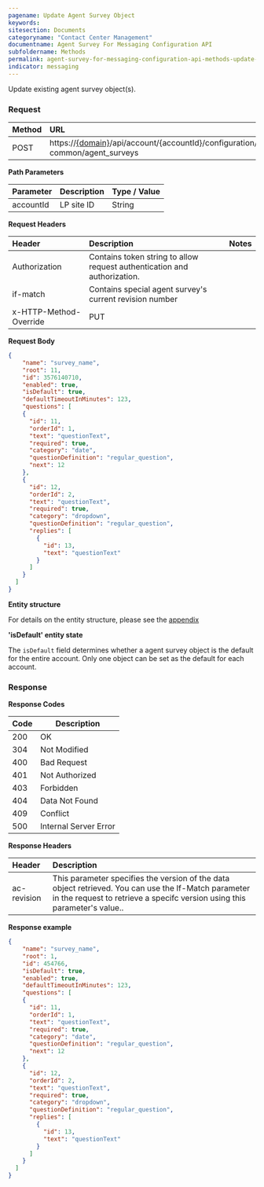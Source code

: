 ```yaml
---
pagename: Update Agent Survey Object
keywords:
sitesection: Documents
categoryname: "Contact Center Management"
documentname: Agent Survey For Messaging Configuration API 
subfoldername: Methods
permalink: agent-survey-for-messaging-configuration-api-methods-update-agent-survey-object.html
indicator: messaging
---
```


Update existing agent survey object(s).

### Request

| Method | URL |
| :-------- | :------ |
| POST  | https://[{domain}](/agent-domain-domain-api.html)/api/account/{accountId}/configuration/ac-common/agent_surveys |

**Path Parameters**

|Parameter  |Description |  Type / Value |
|:----------- | :------------ | :--------------- |
|accountId | LP site ID | String |

**Request Headers**

|Header | Description| Notes |
|:------- | :-------------- | :--- |
|Authorization | Contains token string to allow request authentication and authorization. |
|if-match|Contains special agent survey's current revision number|
|x-HTTP-Method-Override | PUT|

**Request Body**

```json
{
    "name": "survey_name",
    "root": 11,
    "id": 3576140710,
    "enabled": true,
    "isDefault": true,
    "defaultTimeoutInMinutes": 123,
    "questions": [
    {
      "id": 11,
      "orderId": 1,
      "text": "questionText",
      "required": true,
      "category": "date",
      "questionDefinition": "regular_question",
      "next": 12
    },
    {
      "id": 12,
      "orderId": 2,
      "text": "questionText",
      "required": true,
      "category": "dropdown",
      "questionDefinition": "regular_question",
      "replies": [
        {
          "id": 13,
          "text": "questionText"
        }
      ]
    }
  ]
}
```

**Entity structure**

For details on the entity structure, please see the [appendix](/agent-survey-for-messaging-configuration-api-appendix.html)

**'isDefault' entity state**

The `isDefault` field determines whether a agent survey object is the default for the entire account. Only one object can be set as the default for each account. 

### Response

**Response Codes**

| Code | Description           |
|------|-----------------------|
| 200  | OK                    |
| 304  | Not Modified          |
| 400  | Bad Request           |
| 401  | Not Authorized        |
| 403  | Forbidden             |
| 404  | Data Not Found        |
| 409  | Conflict              |
| 500  | Internal Server Error |

**Response Headers**

|Header|  Description|
|:-------|   :-----  |
|ac-revision|  This parameter specifies the version of the data object retrieved. You can use the If-Match parameter in the request to retrieve a specifc version using this parameter's value..|  

**Response example**

```json
{
    "name": "survey_name",
    "root": 1,
    "id": 454766,
    "isDefault": true,
    "enabled": true,
    "defaultTimeoutInMinutes": 123,
    "questions": [
    {
      "id": 11,
      "orderId": 1,
      "text": "questionText",
      "required": true,
      "category": "date",
      "questionDefinition": "regular_question",
      "next": 12
    },
    {
      "id": 12,
      "orderId": 2,
      "text": "questionText",
      "required": true,
      "category": "dropdown",
      "questionDefinition": "regular_question",
      "replies": [
        {
          "id": 13,
          "text": "questionText"
        }
      ]
    }
  ]
}
```